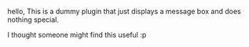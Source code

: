 hello,
This is a dummy plugin that just displays a message box and does nothing special.

I thought someone might find this useful :p
